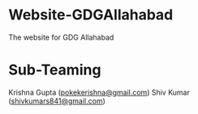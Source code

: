 Website-GDGAllahabad
====================

The website for GDG Allahabad

Sub-Teaming
====
Krishna Gupta (pokekerishna@gmail.com)
Shiv Kumar (shivkumars841@gmail.com)
